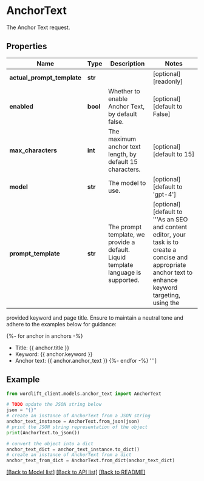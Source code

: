 # AnchorText

The Anchor Text request.

## Properties

Name | Type | Description | Notes
------------ | ------------- | ------------- | -------------
**actual_prompt_template** | **str** |  | [optional] [readonly] 
**enabled** | **bool** | Whether to enable Anchor Text, by default false. | [optional] [default to False]
**max_characters** | **int** | The maximum anchor text length, by default 15 characters. | [optional] [default to 15]
**model** | **str** | The model to use. | [optional] [default to 'gpt-4']
**prompt_template** | **str** | The prompt template, we provide a default. Liquid template language is supported. | [optional] [default to '''As an SEO and content editor, your task is to create a concise and appropriate anchor text to enhance keyword targeting, using the
provided keyword and page title. Ensure to maintain a neutral tone and adhere to the examples below for guidance:

{%- for anchor in anchors -%}
- Title: {{ anchor.title }}
- Keyword: {{ anchor.keyword }}
- Anchor text: {{ anchor.anchor_text }}
{%- endfor -%}
''']

## Example

```python
from wordlift_client.models.anchor_text import AnchorText

# TODO update the JSON string below
json = "{}"
# create an instance of AnchorText from a JSON string
anchor_text_instance = AnchorText.from_json(json)
# print the JSON string representation of the object
print(AnchorText.to_json())

# convert the object into a dict
anchor_text_dict = anchor_text_instance.to_dict()
# create an instance of AnchorText from a dict
anchor_text_from_dict = AnchorText.from_dict(anchor_text_dict)
```
[[Back to Model list]](../README.md#documentation-for-models) [[Back to API list]](../README.md#documentation-for-api-endpoints) [[Back to README]](../README.md)


